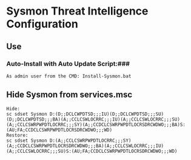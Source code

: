﻿# Sysmon Threat Intelligence Configuration #

## Use ##

### Auto-Install with Auto Update Script:###
~~~~
As admin user from the CMD: Install-Sysmon.bat
~~~~

## Hide Sysmon from services.msc ##
~~~~
Hide:
sc sdset Sysmon D:(D;;DCLCWPDTSD;;;IU)(D;;DCLCWPDTSD;;;SU)(D;;DCLCWPDTSD;;;BA)(A;;CCLCSWLOCRRC;;;IU)(A;;CCLCSWLOCRRC;;;SU)(A;;CCLCSWRPWPDTLOCRRC;;;SY)(A;;CCDCLCSWRPWPDTLOCRSDRCWDWO;;;BA)S:(AU;FA;CCDCLCSWRPWPDTLOCRSDRCWDWO;;;WD)
Restore:
sc sdset Sysmon D:(A;;CCLCSWRPWPDTLOCRRC;;;SY)(A;;CCDCLCSWRPWPDTLOCRSDRCWDWO;;;BA)(A;;CCLCSWLOCRRC;;;IU)(A;;CCLCSWLOCRRC;;;SU)S:(AU;FA;CCDCLCSWRPWPDTLOCRSDRCWDWO;;;WD)

~~~~
